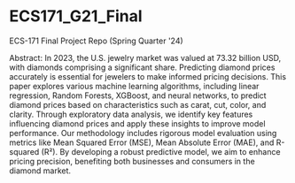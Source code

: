 # ECS171_G21_Final
ECS-171 Final Project Repo (Spring Quarter '24)

Abstract: In 2023, the U.S. jewelry market was valued at 73.32 billion USD, with diamonds comprising a significant share. Predicting diamond prices accurately is essential for jewelers to make informed pricing decisions. This paper explores various machine learning algorithms, including linear regression, Random Forests, XGBoost, and neural networks, to predict diamond prices based on characteristics such as carat, cut, color, and clarity. Through exploratory data analysis, we identify key features influencing diamond prices and apply these insights to improve model performance. Our methodology includes rigorous model evaluation using metrics like Mean Squared Error (MSE), Mean Absolute Error (MAE), and R-squared (R²). By developing a robust predictive model, we aim to enhance pricing precision, benefiting both businesses and consumers in the diamond market.

